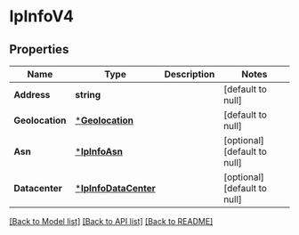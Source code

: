 # IpInfoV4

## Properties
Name | Type | Description | Notes
------------ | ------------- | ------------- | -------------
**Address** | **string** |  | [default to null]
**Geolocation** | [***Geolocation**](Geolocation.md) |  | [default to null]
**Asn** | [***IpInfoAsn**](IPInfoASN.md) |  | [optional] [default to null]
**Datacenter** | [***IpInfoDataCenter**](IPInfoDataCenter.md) |  | [optional] [default to null]

[[Back to Model list]](../README.md#documentation-for-models) [[Back to API list]](../README.md#documentation-for-api-endpoints) [[Back to README]](../README.md)

